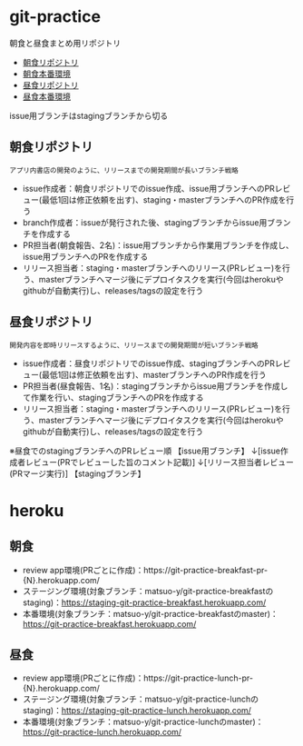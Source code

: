 # git-practice
朝食と昼食まとめ用リポジトリ

- [朝食リポジトリ](https://github.com/matsuo-y/git-practice-breakfast)
- [朝食本番環境](https://matsuo-y.github.io/git-practice-breakfast/)
- [昼食リポジトリ](https://github.com/matsuo-y/git-practice-lunch)
- [昼食本番環境](https://matsuo-y.github.io/git-practice-lunch/)

issue用ブランチはstagingブランチから切る

## 朝食リポジトリ
`アプリ内書店の開発のように、リリースまでの開発期間が長いブランチ戦略`
- issue作成者：朝食リポジトリでのissue作成、issue用ブランチへのPRレビュー(最低1回は修正依頼を出す)、staging・masterブランチへのPR作成を行う
- branch作成者：issueが発行された後、stagingブランチからissue用ブランチを作成する
- PR担当者(朝食報告、2名)：issue用ブランチから作業用ブランチを作成し、issue用ブランチへのPRを作成する
- リリース担当者：staging・masterブランチへのリリース(PRレビュー)を行う、masterブランチへマージ後にデプロイタスクを実行(今回はherokuやgithubが自動実行)し、releases/tagsの設定を行う

## 昼食リポジトリ
`開発内容を即時リリースするように、リリースまでの開発期間が短いブランチ戦略`
- issue作成者：昼食リポジトリでのissue作成、stagingブランチへのPRレビュー(最低1回は修正依頼を出す)、masterブランチへのPR作成を行う
- PR担当者(昼食報告、1名)：stagingブランチからissue用ブランチを作成して作業を行い、stagingブランチへのPRを作成する
- リリース担当者：staging・masterブランチへのリリース(PRレビュー)を行う、masterブランチへマージ後にデプロイタスクを実行(今回はherokuやgithubが自動実行)し、releases/tagsの設定を行う

※昼食でのstagingブランチへのPRレビュー順
【issue用ブランチ】
↓[issue作成者レビュー(PRでレビューした旨のコメント記載)]
↓[リリース担当者レビュー(PRマージ実行)]
【stagingブランチ】

# heroku

## 朝食

- review app環境(PRごとに作成)：https://git-practice-breakfast-pr-{N}.herokuapp.com/
- ステージング環境(対象ブランチ：matsuo-y/git-practice-breakfastのstaging)：https://staging-git-practice-breakfast.herokuapp.com/
- 本番環境(対象ブランチ：matsuo-y/git-practice-breakfastのmaster)：https://git-practice-breakfast.herokuapp.com/

## 昼食

- review app環境(PRごとに作成)：https://git-practice-lunch-pr-{N}.herokuapp.com/
- ステージング環境(対象ブランチ：matsuo-y/git-practice-lunchのstaging)：https://staging-git-practice-lunch.herokuapp.com/
- 本番環境(対象ブランチ：matsuo-y/git-practice-lunchのmaster)：https://git-practice-lunch.herokuapp.com/